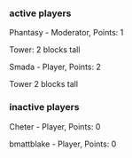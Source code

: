 ### active players
Phantasy - Moderator, Points: 1

Tower: 2 blocks tall

Smada - Player, Points: 2

Tower 2 blocks tall

### inactive players

Cheter - Player, Points: 0

bmattblake - Player, Points: 0
